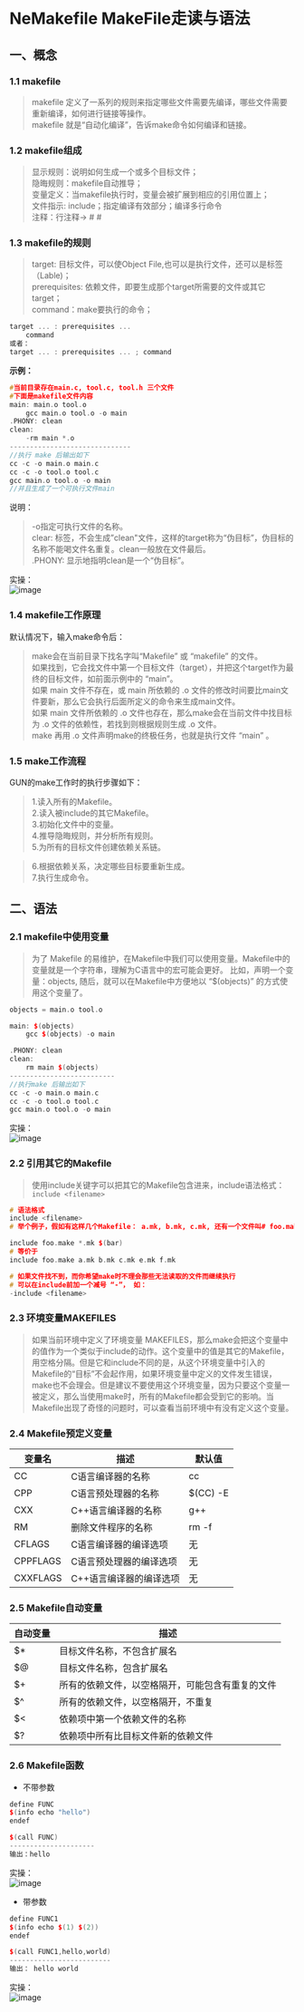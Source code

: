 # NeMakefile MakeFile走读与语法

## 一、概念
### 1.1 makefile
> makefile 定义了一系列的规则来指定哪些文件需要先编译，哪些文件需要重新编译，如何进行链接等操作。  
> makefile 就是“自动化编译”，告诉make命令如何编译和链接。

### 1.2 makefile组成
> 显示规则：说明如何生成一个或多个目标文件；  
> 隐晦规则：makefile自动推导；  
> 变量定义：当makefile执行时，变量会被扩展到相应的引用位置上；   
> 文件指示: include；指定编译有效部分；编译多行命令  
> 注释：行注释-> #    \#

### 1.3 makefile的规则
> target: 目标文件，可以使Object File,也可以是执行文件，还可以是标签（Lable)；  
> prerequisites: 依赖文件，即要生成那个target所需要的文件或其它target；  
> command：make要执行的命令；
```c++
target ... : prerequisites ...
    command
或者：
target ... : prerequisites ... ; command
```
**示例：**  
```c++
#当前目录存在main.c, tool.c, tool.h 三个文件
#下面是makefile文件内容
main: main.o tool.o
    gcc main.o tool.o -o main
.PHONY: clean
clean:
    -rm main *.o
------------------------------
//执行 make 后输出如下
cc -c -o main.o main.c
cc -c -o tool.o tool.c
gcc main.o tool.o -o main
//并且生成了一个可执行文件main
```
说明：  
> -o指定可执行文件的名称。  
> clear: 标签，不会生成”clean"文件，这样的target称为“伪目标”，伪目标的名称不能喝文件名重复。clean一般放在文件最后。  
> .PHONY: 显示地指明clean是一个“伪目标”。    

实操：  
![image](https://github.com/tianyalu/NeMakefile/blob/master/show/make_file_command.png)  

### 1.4 makefile工作原理
默认情况下，输入make命令后：  
> make会在当前目录下找名字叫“Makefile” 或 “makefile” 的文件。  
> 如果找到，它会找文件中第一个目标文件（target），并把这个target作为最终的目标文件，如前面示例中的 “main”。  
> 如果 main 文件不存在，或 main 所依赖的 .o 文件的修改时间要比main文件要新，那么它会执行后面所定义的命令来生成main文件。  
> 如果 main 文件所依赖的 .o 文件也存在，那么make会在当前文件中找目标为 .o 文件的依赖性，若找到则根据规则生成 .o 文件。  
> make 再用 .o 文件声明make的终极任务，也就是执行文件 “main” 。  

### 1.5 make工作流程
GUN的make工作时的执行步骤如下：
> 1.读入所有的Makefile。  
> 2.读入被include的其它Makefile。  
> 3.初始化文件中的变量。  
> 4.推导隐晦规则，并分析所有规则。  
> 5.为所有的目标文件创建依赖关系链。  

> 6.根据依赖关系，决定哪些目标要重新生成。  
> 7.执行生成命令。  

## 二、语法
### 2.1 makefile中使用变量
> 为了 Makefile 的易维护，在Makefile中我们可以使用变量。Makefile中的变量就是一个字符串，理解为C语言中的宏可能会更好。
> 比如，声明一个变量：objects, 随后，就可以在Makefile中方便地以 “$(objects)” 的方式使用这个变量了。
```c++
objects = main.o tool.o

main: $(objects)
    gcc $(objects) -o main 

.PHONY: clean
clean:
    rm main $(objects)
--------------------------
//执行make 后输出如下
cc -c -o main.o main.c
cc -c -o tool.o tool.c
gcc main.o tool.o -o main
```
实操：  
![image](https://github.com/tianyalu/NeMakefile/blob/master/show/make_file_variable.png)  

### 2.2 引用其它的Makefile
> 使用include关键字可以把其它的Makefile包含进来，include语法格式： `include <filename>`
```c++
# 语法格式
include <filename>
# 举个例子，假如有这样几个Makefile： a.mk, b.mk, c.mk, 还有一个文件叫# foo.make, 以及一个变量$(bar), 其包含了 e.mk, f.mk 

include foo.make *.mk $(bar)
# 等价于
include foo.make a.mk b.mk c.mk e.mk f.mk 

# 如果文件找不到，而你希望make时不理会那些无法读取的文件而继续执行
# 可以在include前加一个减号 “-”， 如：
-include <filename>
```

### 2.3 环境变量MAKEFILES
> 如果当前环境中定义了环境变量 MAKEFILES，那么make会把这个变量中的值作为一个类似于include的动作。这个变量中的值是其它的Makefile，用空格分隔。但是它和include不同的是，从这个环境变量中引入的Makefile的“目标”不会起作用，如果环境变量中定义的文件发生错误，make也不会理会。但是建议不要使用这个环境变量，因为只要这个变量一被定义，那么当使用make时，所有的Makefile都会受到它的影响。当Makefile出现了奇怪的问题时，可以查看当前环境中有没有定义这个变量。

### 2.4 Makefile预定义变量
变量名   | 描述               | 默认值
------- | ------------------ | -- 
CC      |C语言编译器的名称     | cc
CPP     |C语言预处理器的名称   | $(CC) -E
CXX     |C++语言编译器的名称   | g++
RM      |删除文件程序的名称    | rm -f
CFLAGS  |C语言编译器的编译选项  | 无
CPPFLAGS|C语言预处理器的编译选项| 无
CXXFLAGS|C++语言编译器的编译选项| 无

### 2.5 Makefile自动变量
自动变量 | 描述
--      | --
$*      | 目标文件名称，不包含扩展名
$@      | 目标文件名称，包含扩展名
$+      | 所有的依赖文件，以空格隔开，可能包含有重复的文件
$^      | 所有的依赖文件，以空格隔开，不重复
$<      | 依赖项中第一个依赖文件的名称
$?      | 依赖项中所有比目标文件新的依赖文件

### 2.6 Makefile函数
* 不带参数
```c++
define FUNC
$(info echo "hello")
endef

$(call FUNC)
---------------------
输出：hello

```
实操：  
![image](https://github.com/tianyalu/NeMakefile/blob/master/show/make_file_fun_noparam.png)  

* 带参数
```c++
define FUNC1
$(info echo $(1) $(2))
endef

$(call FUNC1,hello,world)
-------------------------
输出： hello world
```
实操：  
![image](https://github.com/tianyalu/NeMakefile/blob/master/show/make_file_fun_param.png)  

